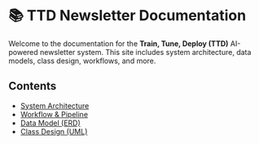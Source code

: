 # 📚 TTD Newsletter Documentation

Welcome to the documentation for the **Train, Tune, Deploy (TTD)** AI-powered newsletter system. This site includes system architecture, data models, class design, workflows, and more.

## Contents
- [System Architecture](architecture.md)
- [Workflow & Pipeline](workflow.md)
- [Data Model (ERD)](data-model.md)
- [Class Design (UML)](classes.md)
